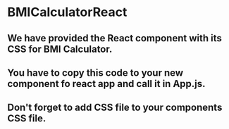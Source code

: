 # BMICalculatorReact

## We have provided the React component with its CSS for BMI Calculator.

## You have to copy this code to your new component fo react app and call it in App.js.

## Don't forget to add CSS file to your components CSS file.
